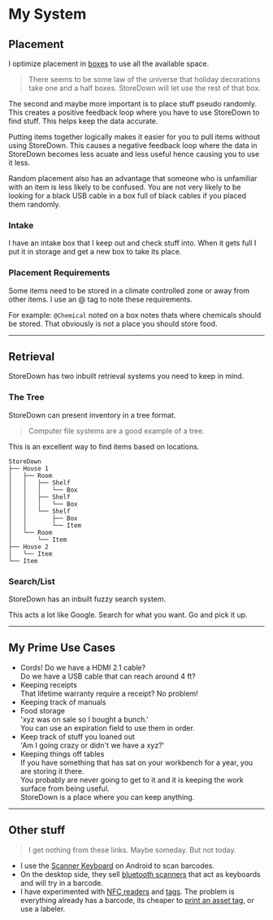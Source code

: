 # My System

## Placement
I optimize placement in [boxes](https://www.globalindustrial.com/product/itemKey/30016139) to use all the available space.

> There seems to be some law of the universe that holiday decorations take one and a half boxes.
StoreDown will let use the rest of that box.

The second and maybe more important is to place stuff pseudo randomly.
This creates a positive feedback loop where you have to use StoreDown to find stuff. This helps keep the data accurate. 
 
Putting items together logically makes it easier for you to pull items without using StoreDown. This causes a negative feedback loop where the data in StoreDown becomes less acuate and less useful hence causing you to use it less.

Random placement also has an advantage that someone who is unfamiliar with an item is less likely to be confused. You are not very likely to be looking for a black USB cable in a box full of black cables if you placed them randomly.

### Intake
I have an intake box that I keep out and check stuff into. When it gets full I put it in storage and get a new box to take its place.

### Placement Requirements
Some items need to be stored in a climate controlled zone or away from other items. I use an @ tag to note these requirements.

For example: `@Chemical` noted on a box notes thats where chemicals should be stored. 
That obviously is not a place you should store food.

---

## Retrieval
StoreDown has two inbuilt retrieval systems you need to keep in mind.

### The Tree
StoreDown can present inventory in a tree format.
> Computer file systems are a good example of a tree.

This is an excellent way to find items based on locations.

```
StoreDown
├── House 1
│   ├── Room
│   │   ├── Shelf
│   │   │   └── Box
│   │   ├── Shelf
│   │   │   └── Box
│   │   └── Shelf
│   │       ├── Box
│   │       └── Item
│   └── Room
│       └── Item
├── House 2
│   └── Item
└── Item
```

### Search/List
StoreDown has an inbuilt fuzzy search system. 

This acts a lot like Google. 
Search for what you want.
Go and pick it up.

---

## My Prime Use Cases
- Cords! 
  Do we have a HDMI 2.1 cable?  
  Do we have a USB cable that can reach around 4 ft?
- Keeping receipts  
  That lifetime warranty require a receipt? No problem!
- Keeping track of manuals
- Food storage    
  'xyz was on sale so I bought a bunch.'  
  You can use an expiration field to use them in order.
- Keep track of stuff you loaned out  
  'Am I going crazy or didn't we have a xyz?'
- Keeping things off tables  
  If you have something that has sat on your workbench for a year, you are storing it there.  
  You probably are never going to get to it and it is keeping the work surface from being useful.  
  StoreDown is a place where you can keep anything.

---

## Other stuff

> I get nothing from these links. Maybe someday. But not today.

- I use the [Scanner Keyboard](https://play.google.com/store/apps/details?id=com.tecit.android.barcodekbd.demo&hl=en_US&gl=US) on Android to scan barcodes.
- On the desktop side, they sell [bluetooth scanners](https://smile.amazon.com/gp/product/B08GWSL4Y5) that act as keyboards and will try in a barcode.
- I have experimented with [NFC readers](https://smile.amazon.com/gp/product/B019JM9R12) and [tags](https://smile.amazon.com/gp/product/B08F1Y8X3F). 
  The problem is everything already has a barcode, its cheaper to [print an asset tag](https://smile.amazon.com/gp/product/B0146SDE0Y), or use a labeler.